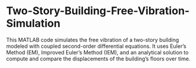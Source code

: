 # Two-Story-Building-Free-Vibration-Simulation
This MATLAB code simulates the free vibration of a two-story building modeled with coupled second-order differential equations. It uses Euler’s Method (EM), Improved Euler’s Method (IEM), and an analytical solution to compute and compare the displacements of the building’s floors over time.
